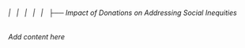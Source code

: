 ###### |   |   |   |   |   ├── Impact of Donations on Addressing Social Inequities

*Add content here*